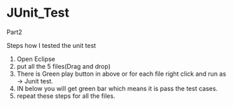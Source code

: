 # JUnit_Test
Part2

Steps how I tested the unit test

1) Open Eclipse 
2) put all the 5 files(Drag and drop)
3) There is Green play button in above or for each file right click and run as -> Junit test.
4) IN below you will get green bar which means it is pass the test cases.
5) repeat these steps for all the files.
